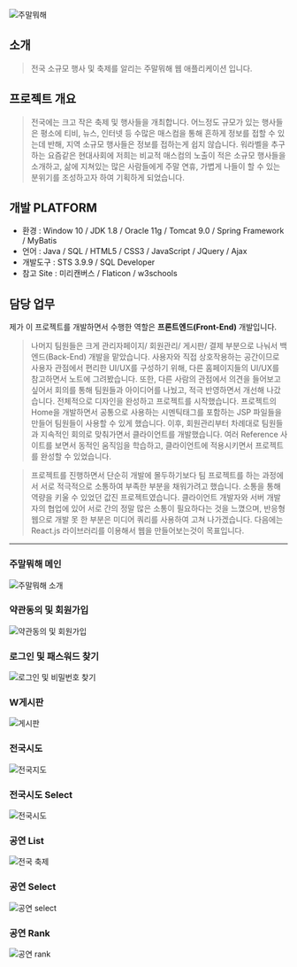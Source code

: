 
![주말뭐해 ](https://user-images.githubusercontent.com/46267635/64471333-6d8b0f00-d18b-11e9-9c67-5db9d360133e.png) 

## 소개
>전국 소규모 행사 및 축제를 알리는 주말뭐해 웹 애플리케이션 입니다.
## 프로젝트 개요
>전국에는 크고 작은 축제 및 행사들을 개최합니다.
어느정도 규모가 있는 행사들은 평소에 티비, 뉴스, 인터넷 등 수많은 매스컴을 통해 흔하게 정보를 접할 수 있는데 반해, 지역 소규모 행사들은 정보를 접하는게 쉽지 않습니다. 워라벨을 추구하는 요즘같은 현대사회에 저희는 비교적 매스컴의 노출이 적은 소규모 행사들을 소개하고, 삶에 지쳐있는 많은 사람들에게 주말 연휴, 가볍게 나들이 할 수 있는 분위기를 조성하고자 하여 기획하게 되었습니다.
## 개발 PLATFORM
- 환경      : Window 10 / JDK 1.8 / Oracle 11g / Tomcat 9.0 / Spring Framework / MyBatis
- 언어      : Java / SQL / HTML5 / CSS3 / JavaScript / JQuery / Ajax
- 개발도구  : STS 3.9.9 / SQL Developer 
- 참고 Site : 미리캔버스 / Flaticon / w3schools

## 담당 업무
제가 이 프로젝트를 개발하면서 수행한 역할은 **프론트엔드(Front-End)** 개발입니다.
> 나머지 팀원들은 크게 관리자페이지/ 회원관리/ 게시판/ 결제 부분으로 나눠서 백엔드(Back-End) 개발을 맡았습니다.
사용자와 직접 상호작용하는 공간이므로 사용자 관점에서 편리한 UI/UX를 구성하기 위해, 다른 홈페이지들의 UI/UX를 참고하면서 노트에 그려봤습니다. 또한, 다른 사람의 관점에서 의견을 들어보고 싶어서 회의를 통해 팀원들과 아이디어를 나눴고, 적극 반영하면서 개선해 나갔습니다. 전체적으로 디자인을 완성하고 프로젝트를 시작했습니다. 프로젝트의 Home을 개발하면서 공통으로 사용하는 시멘틱태그를 포함하는 JSP 파일들을 만들어 팀원들이 사용할 수 있게 했습니다. 이후, 회원관리부터 차례대로 팀원들과 지속적인 회의로 맞춰가면서 클라이언트를 개발했습니다. 여러 Reference 사이트를 보면서 동적인 움직임을 학습하고, 클라이언트에 적용시키면서 프로젝트를 완성할 수 있었습니다.

>프로젝트를 진행하면서 단순히 개발에 몰두하기보다 팀 프로젝트를 하는 과정에서 서로 적극적으로 소통하여 부족한 부분을 채워가려고 했습니다. 소통을 통해 역량을 키울 수 있었던 값진 프로젝트였습니다. 클라이언트 개발자와 서버 개발자의 협업에 있어 서로 간의 정말 많은 소통이 필요하다는 것을 느꼈으며, 반응형 웹으로 개발 못 한 부분은 미디어 쿼리를 사용하여 고쳐 나가겠습니다. 다음에는 React.js 라이브러리를 이용해서 웹을 만들어보는것이 목표입니다.

<hr/>

### 주말뭐해 메인
![주말뭐해 소개](https://user-images.githubusercontent.com/46267635/64471751-3ec36780-d190-11e9-949c-6a3c5504e5d9.PNG)

### 약관동의 및 회원가입
![약관동의 및 회원가입](https://user-images.githubusercontent.com/46267635/64471798-c315ea80-d190-11e9-8428-5352a8f85fc3.PNG)

### 로그인 및 패스워드 찾기
![로그인 및 비밀번호 찾기](https://user-images.githubusercontent.com/46267635/64471704-a0370680-d18f-11e9-92cc-71b876e8250f.PNG)

### W게시판
![게시판](https://user-images.githubusercontent.com/46267635/65378293-42f39700-dcf1-11e9-94a3-084f68526a1a.PNG)

### 전국시도
![전국지도](https://user-images.githubusercontent.com/46267635/65378256-e42e1d80-dcf0-11e9-9cd5-6cafa27627b4.PNG)

### 전국시도 Select
![전국시도](https://user-images.githubusercontent.com/46267635/64471667-256deb80-d18f-11e9-9267-80d745c11ee1.png)

### 공연 List
![전국 축제](https://user-images.githubusercontent.com/46267635/65378258-f445fd00-dcf0-11e9-811d-c8143eff786d.PNG)

### 공연 Select
![공연 select](https://user-images.githubusercontent.com/46267635/65378273-0758cd00-dcf1-11e9-87fa-11981fbb084a.PNG)

### 공연 Rank
![공연 rank](https://user-images.githubusercontent.com/46267635/65378287-28b9b900-dcf1-11e9-96b9-c5c353985be5.PNG)
